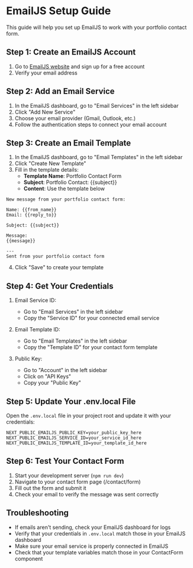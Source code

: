# EmailJS Setup Guide

This guide will help you set up EmailJS to work with your portfolio contact form.

## Step 1: Create an EmailJS Account

1. Go to [EmailJS website](https://www.emailjs.com/) and sign up for a free account
2. Verify your email address

## Step 2: Add an Email Service

1. In the EmailJS dashboard, go to "Email Services" in the left sidebar
2. Click "Add New Service"
3. Choose your email provider (Gmail, Outlook, etc.)
4. Follow the authentication steps to connect your email account

## Step 3: Create an Email Template

1. In the EmailJS dashboard, go to "Email Templates" in the left sidebar
2. Click "Create New Template"
3. Fill in the template details:
   - **Template Name**: Portfolio Contact Form
   - **Subject**: Portfolio Contact: {{subject}}
   - **Content**: Use the template below

```
New message from your portfolio contact form:

Name: {{from_name}}
Email: {{reply_to}}

Subject: {{subject}}

Message:
{{message}}

---
Sent from your portfolio contact form
```

4. Click "Save" to create your template

## Step 4: Get Your Credentials

1. Email Service ID:
   - Go to "Email Services" in the left sidebar
   - Copy the "Service ID" for your connected email service

2. Email Template ID:
   - Go to "Email Templates" in the left sidebar
   - Copy the "Template ID" for your contact form template

3. Public Key:
   - Go to "Account" in the left sidebar
   - Click on "API Keys"
   - Copy your "Public Key"

## Step 5: Update Your .env.local File

Open the `.env.local` file in your project root and update it with your credentials:

```
NEXT_PUBLIC_EMAILJS_PUBLIC_KEY=your_public_key_here
NEXT_PUBLIC_EMAILJS_SERVICE_ID=your_service_id_here
NEXT_PUBLIC_EMAILJS_TEMPLATE_ID=your_template_id_here
```

## Step 6: Test Your Contact Form

1. Start your development server (`npm run dev`)
2. Navigate to your contact form page (/contact/form)
3. Fill out the form and submit it
4. Check your email to verify the message was sent correctly

## Troubleshooting

- If emails aren't sending, check your EmailJS dashboard for logs
- Verify that your credentials in `.env.local` match those in your EmailJS dashboard
- Make sure your email service is properly connected in EmailJS
- Check that your template variables match those in your ContactForm component

